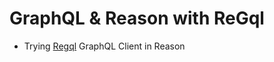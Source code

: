 # GraphQL & Reason with ReGql

- Trying [Regql](https://github.com/kennetpostigo/regql) GraphQL Client in Reason